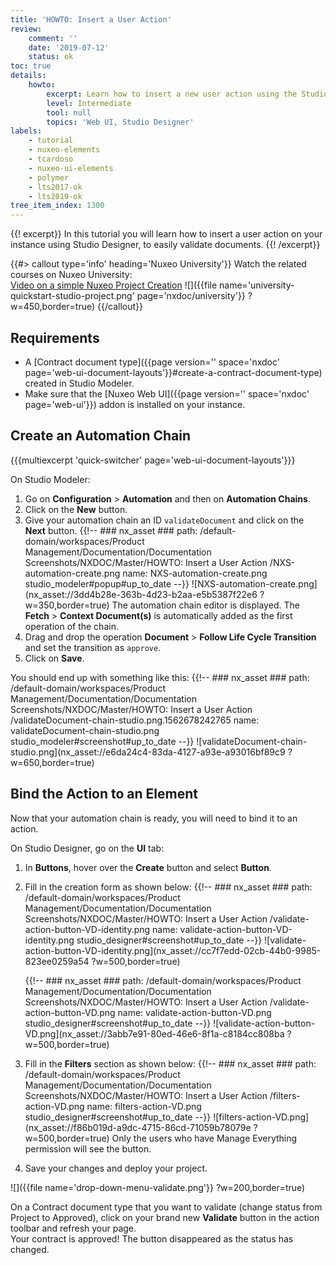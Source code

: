 ```yaml
---
title: 'HOWTO: Insert a User Action'
review:
    comment: ''
    date: '2019-07-12'
    status: ok
toc: true
details:
    howto:
        excerpt: Learn how to insert a new user action using the Studio Designer
        level: Intermediate
        tool: null
        topics: 'Web UI, Studio Designer'
labels:
    - tutorial
    - nuxeo-elements
    - tcardoso
    - nuxeo-ui-elements
    - polymer
    - lts2017-ok
    - lts2019-ok
tree_item_index: 1300
---
```


{{! excerpt}}
In this tutorial you will learn how to insert a user action on your instance using Studio Designer, to easily validate documents.
{{! /excerpt}}

{{#> callout type='info' heading='Nuxeo University'}}
Watch the related courses on Nuxeo University:</br>
[Video on a simple Nuxeo Project Creation](https://university.nuxeo.com/learn/public/course/view/elearning/144/nuxeo-platform-quickstart-creation-of-a-simple-nuxeo-studio-project)
![]({{file name='university-quickstart-studio-project.png' page='nxdoc/university'}} ?w=450,border=true)
{{/callout}}

## Requirements

- A [Contract document type]({{page version='' space='nxdoc' page='web-ui-document-layouts'}}#create-a-contract-document-type) created in Studio Modeler.
- Make sure that the [Nuxeo Web UI]({{page version='' space='nxdoc' page='web-ui'}}) addon is installed on your instance.

## Create an Automation Chain

{{{multiexcerpt 'quick-switcher' page='web-ui-document-layouts'}}}

On Studio Modeler:
1. Go on **Configuration** > **Automation** and then on **Automation Chains**.
1. Click on the **New** button.
1. Give your automation chain an ID `validateDocument` and click on the **Next** button.
  {{!--     ### nx_asset ###
    path: /default-domain/workspaces/Product Management/Documentation/Documentation Screenshots/NXDOC/Master/HOWTO: Insert a User Action /NXS-automation-create.png
    name: NXS-automation-create.png
    studio_modeler#popup#up_to_date
  --}}
  ![NXS-automation-create.png](nx_asset://3dd4b28e-363b-4d23-b2aa-e5b5387f22e6 ?w=350,border=true)
  The automation chain editor is displayed. The **Fetch** > **Context Document(s)** is automatically added as the first operation of the chain.
1. Drag and drop the operation **Document** > **Follow Life Cycle Transition** and set the transition as `approve`.
1. Click on **Save**.

  You should end up with something like this:
  {{!--     ### nx_asset ###
    path: /default-domain/workspaces/Product Management/Documentation/Documentation Screenshots/NXDOC/Master/HOWTO: Insert a User Action /validateDocument-chain-studio.png.1562678242765
    name: validateDocument-chain-studio.png
    studio_modeler#screenshot#up_to_date
  --}}
  ![validateDocument-chain-studio.png](nx_asset://e6da24c4-83da-4127-a93e-a93016bf89c9 ?w=650,border=true)

## Bind the Action to an Element

Now that your automation chain is ready, you will need to bind it to an action.

On Studio Designer, go on the **UI** tab:
1. In **Buttons**, hover over the **Create** button and select **Button**.
1. Fill in the creation form as shown below:
    {{!--     ### nx_asset ###
      path: /default-domain/workspaces/Product Management/Documentation/Documentation Screenshots/NXDOC/Master/HOWTO: Insert a User Action /validate-action-button-VD-identity.png
      name: validate-action-button-VD-identity.png
      studio_designer#screenshot#up_to_date
    --}}
    ![validate-action-button-VD-identity.png](nx_asset://cc7f7edd-02cb-44b0-9985-823ee0259a54 ?w=500,border=true)

    {{!--     ### nx_asset ###
      path: /default-domain/workspaces/Product Management/Documentation/Documentation Screenshots/NXDOC/Master/HOWTO: Insert a User Action /validate-action-button-VD.png
      name: validate-action-button-VD.png
      studio_designer#screenshot#up_to_date
    --}}
    ![validate-action-button-VD.png](nx_asset://3abb7e91-80ed-46e6-8f1a-c8184cc808ba ?w=500,border=true)
1. Fill in the **Filters** section as shown below:
  {{!--     ### nx_asset ###
    path: /default-domain/workspaces/Product Management/Documentation/Documentation Screenshots/NXDOC/Master/HOWTO: Insert a User Action /filters-action-VD.png
    name: filters-action-VD.png
    studio_designer#screenshot#up_to_date
  --}}
  ![filters-action-VD.png](nx_asset://f86b019d-a9dc-4715-86cd-71059b78079e ?w=500,border=true)
  Only the users who have Manage Everything permission will see the button.
1. Save your changes and deploy your project.

![]({{file name='drop-down-menu-validate.png'}} ?w=200,border=true)

On a Contract document type that you want to validate (change status from Project to Approved), click on your brand new **Validate** button in the action toolbar and refresh your page.  
Your contract is approved! The button disappeared as the status has changed.
